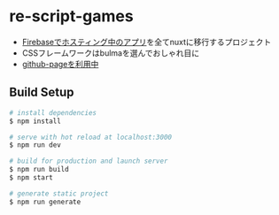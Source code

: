 # re-script-games
- [Firebaseでホスティング中のアプリ](https://hostingsite-243a5.firebaseapp.com/)を全てnuxtに移行するプロジェクト
- CSSフレームワークはbulmaを選んでおしゃれ目に
- [github-pageを利用中](https://tsjudas.github.io/re-script-games/)

## Build Setup

``` bash
# install dependencies
$ npm install

# serve with hot reload at localhost:3000
$ npm run dev

# build for production and launch server
$ npm run build
$ npm start

# generate static project
$ npm run generate
```
